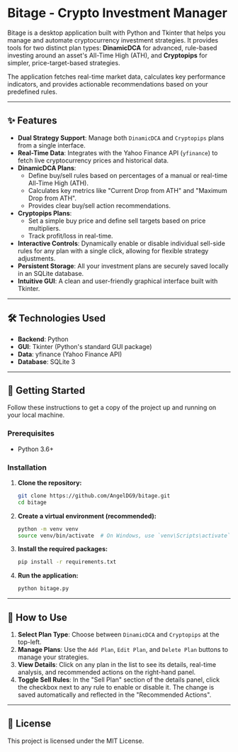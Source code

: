 # Bitage - Crypto Investment Manager

Bitage is a desktop application built with Python and Tkinter that helps you manage and automate cryptocurrency investment strategies. It provides tools for two distinct plan types: **DinamicDCA** for advanced, rule-based investing around an asset's All-Time High (ATH), and **Cryptopips** for simpler, price-target-based strategies.

The application fetches real-time market data, calculates key performance indicators, and provides actionable recommendations based on your predefined rules.

---

## ✨ Features

-   **Dual Strategy Support**: Manage both `DinamicDCA` and `Cryptopips` plans from a single interface.
-   **Real-Time Data**: Integrates with the Yahoo Finance API (`yfinance`) to fetch live cryptocurrency prices and historical data.
-   **DinamicDCA Plans**:
    -   Define buy/sell rules based on percentages of a manual or real-time All-Time High (ATH).
    -   Calculates key metrics like "Current Drop from ATH" and "Maximum Drop from ATH".
    -   Provides clear buy/sell action recommendations.
-   **Cryptopips Plans**:
    -   Set a simple buy price and define sell targets based on price multipliers.
    -   Track profit/loss in real-time.
-   **Interactive Controls**: Dynamically enable or disable individual sell-side rules for any plan with a single click, allowing for flexible strategy adjustments.
-   **Persistent Storage**: All your investment plans are securely saved locally in an SQLite database.
-   **Intuitive GUI**: A clean and user-friendly graphical interface built with Tkinter.

---

## 🛠️ Technologies Used

-   **Backend**: Python
-   **GUI**: Tkinter (Python's standard GUI package)
-   **Data**: yfinance (Yahoo Finance API)
-   **Database**: SQLite 3

---

## 🚀 Getting Started

Follow these instructions to get a copy of the project up and running on your local machine.

### Prerequisites

-   Python 3.6+

### Installation

1.  **Clone the repository:**
    ```sh
    git clone https://github.com/AngelDG9/bitage.git
    cd bitage
    ```

2.  **Create a virtual environment (recommended):**
    ```sh
    python -m venv venv
    source venv/bin/activate  # On Windows, use `venv\Scripts\activate`
    ```

3.  **Install the required packages:**
    ```sh
    pip install -r requirements.txt
    ```

4.  **Run the application:**
    ```sh
    python bitage.py
    ```

---

## 📖 How to Use

1.  **Select Plan Type**: Choose between `DinamicDCA` and `Cryptopips` at the top-left.
2.  **Manage Plans**: Use the `Add Plan`, `Edit Plan`, and `Delete Plan` buttons to manage your strategies.
3.  **View Details**: Click on any plan in the list to see its details, real-time analysis, and recommended actions on the right-hand panel.
4.  **Toggle Sell Rules**: In the "Sell Plan" section of the details panel, click the checkbox next to any rule to enable or disable it. The change is saved automatically and reflected in the "Recommended Actions".

---

## 📄 License

This project is licensed under the MIT License.
